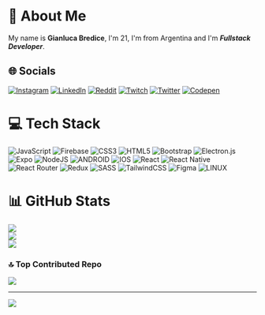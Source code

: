 # 💫 About Me
My name is **Gianluca Bredice**, I'm 21, I'm from Argentina and I'm _**Fullstack Developer**_.


## 🌐 Socials
[![Instagram](https://img.shields.io/badge/Instagram-%23E4405F.svg?logo=Instagram&logoColor=white)](https://instagram.com/bredigian) [![LinkedIn](https://img.shields.io/badge/LinkedIn-%230077B5.svg?logo=linkedin&logoColor=white)](https://linkedin.com/in/gianluca-bredice-62a65b230) [![Reddit](https://img.shields.io/badge/Reddit-%23FF4500.svg?logo=Reddit&logoColor=white)](https://reddit.com/user/bredigian) [![Twitch](https://img.shields.io/badge/Twitch-%239146FF.svg?logo=Twitch&logoColor=white)](https://twitch.tv/gianlukem) [![Twitter](https://img.shields.io/badge/Twitter-%231DA1F2.svg?logo=Twitter&logoColor=white)](https://twitter.com/bredigian) [![Codepen](https://img.shields.io/badge/Codepen-000000?style=for-the-badge&logo=codepen&logoColor=white)](https://codepen.io/bredigian) 

# 💻 Tech Stack
![JavaScript](https://img.shields.io/badge/javascript-%23323330.svg?style=for-the-badge&logo=javascript&logoColor=%23F7DF1E) ![Firebase](https://img.shields.io/badge/firebase-%23039BE5.svg?style=for-the-badge&logo=firebase) ![CSS3](https://img.shields.io/badge/css3-%231572B6.svg?style=for-the-badge&logo=css3&logoColor=white) ![HTML5](https://img.shields.io/badge/html5-%23E34F26.svg?style=for-the-badge&logo=html5&logoColor=white) ![Bootstrap](https://img.shields.io/badge/bootstrap-%23563D7C.svg?style=for-the-badge&logo=bootstrap&logoColor=white) ![Electron.js](https://img.shields.io/badge/Electron-191970?style=for-the-badge&logo=Electron&logoColor=white) ![Expo](https://img.shields.io/badge/expo-1C1E24?style=for-the-badge&logo=expo&logoColor=#D04A37) ![NodeJS](https://img.shields.io/badge/node.js-6DA55F?style=for-the-badge&logo=node.js&logoColor=white) ![ANDROID](https://img.shields.io/badge/android-%2320232a.svg?style=for-the-badge&logo=android&logoColor=%a4c639) ![IOS](https://img.shields.io/badge/IOS-%2320232a.svg?style=for-the-badge&logo=apple&logoColor=white) ![React](https://img.shields.io/badge/react-%2320232a.svg?style=for-the-badge&logo=react&logoColor=%2361DAFB) ![React Native](https://img.shields.io/badge/react_native-%2320232a.svg?style=for-the-badge&logo=react&logoColor=%2361DAFB) ![React Router](https://img.shields.io/badge/React_Router-CA4245?style=for-the-badge&logo=react-router&logoColor=white) ![Redux](https://img.shields.io/badge/redux-%23593d88.svg?style=for-the-badge&logo=redux&logoColor=white) ![SASS](https://img.shields.io/badge/SASS-hotpink.svg?style=for-the-badge&logo=SASS&logoColor=white) ![TailwindCSS](https://img.shields.io/badge/tailwindcss-%2338B2AC.svg?style=for-the-badge&logo=tailwind-css&logoColor=white)  	![Figma](https://img.shields.io/badge/figma-%23F24E1E.svg?style=for-the-badge&logo=figma&logoColor=white) ![LINUX](https://img.shields.io/badge/Linux-FCC624?style=for-the-badge&logo=linux&logoColor=black)
# 📊 GitHub Stats
![](https://github-readme-stats.vercel.app/api?username=bredigian&theme=highcontrast&hide_border=false&include_all_commits=true&count_private=false)<br/>
![](https://github-readme-streak-stats.herokuapp.com/?user=bredigian&theme=highcontrast&hide_border=false)<br/>
![](https://github-readme-stats.vercel.app/api/top-langs/?username=bredigian&theme=highcontrast&hide_border=false&include_all_commits=true&count_private=false&layout=compact)

### 🔝 Top Contributed Repo
![](https://github-contributor-stats.vercel.app/api?username=bredigian&limit=5&theme=dark&combine_all_yearly_contributions=true)

---
[![](https://visitcount.itsvg.in/api?id=bredigian&icon=0&color=6)](https://visitcount.itsvg.in)

<!-- Proudly created with GPRM ( https://gprm.itsvg.in ) -->
